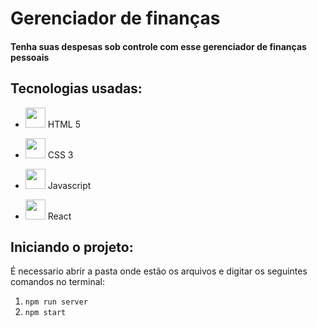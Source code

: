 # Gerenciador de finanças
#### Tenha suas despesas sob controle com esse gerenciador de finanças pessoais

## Tecnologias usadas:

* <img height="32px" src="https://cdn.jsdelivr.net/gh/devicons/devicon/icons/html5/html5-plain.svg" /> HTML 5

* <img height="32px" src="https://cdn.jsdelivr.net/gh/devicons/devicon/icons/css3/css3-plain.svg" /> CSS 3

* <img height="32px" src="https://cdn.jsdelivr.net/gh/devicons/devicon/icons/javascript/javascript-plain.svg" /> Javascript

* <img height="32px" img src="https://cdn.jsdelivr.net/gh/devicons/devicon/icons/react/react-original.svg" /> React

## Iniciando o projeto:

É necessario abrir a pasta onde estão os arquivos e digitar os seguintes comandos no terminal:

1. `npm run server` <br>
1. `npm start`